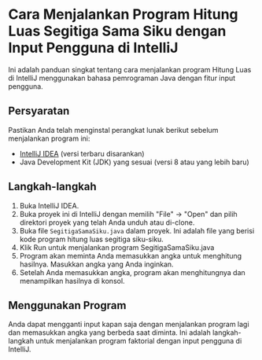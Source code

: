# Cara Menjalankan Program Hitung Luas Segitiga Sama Siku dengan Input Pengguna di IntelliJ

Ini adalah panduan singkat tentang cara menjalankan program Hitung Luas di IntelliJ menggunakan bahasa pemrograman Java dengan fitur input pengguna.

## Persyaratan

Pastikan Anda telah menginstal perangkat lunak berikut sebelum menjalankan program ini:

- [IntelliJ IDEA](https://www.jetbrains.com/idea/download/) (versi terbaru disarankan)
- Java Development Kit (JDK) yang sesuai (versi 8 atau yang lebih baru)

## Langkah-langkah

1. Buka IntelliJ IDEA.
2. Buka proyek ini di IntelliJ dengan memilih "File" -> "Open" dan pilih direktori proyek yang telah Anda unduh atau di-clone.
3. Buka file `SegitigaSamaSiku.java` dalam proyek. Ini adalah file yang berisi kode program hitung luas segitiga siku-siku.
4. Klik Run untuk menjalankan program SegitigaSamaSiku.java
5. Program akan meminta Anda memasukkan angka untuk menghitung hasilnya. Masukkan angka yang Anda inginkan.
6. Setelah Anda memasukkan angka, program akan menghitungnya dan menampilkan hasilnya di konsol.

## Menggunakan Program

Anda dapat mengganti input kapan saja dengan menjalankan program lagi dan memasukkan angka yang berbeda saat diminta.
Ini adalah langkah-langkah untuk menjalankan program faktorial dengan input pengguna di IntelliJ.